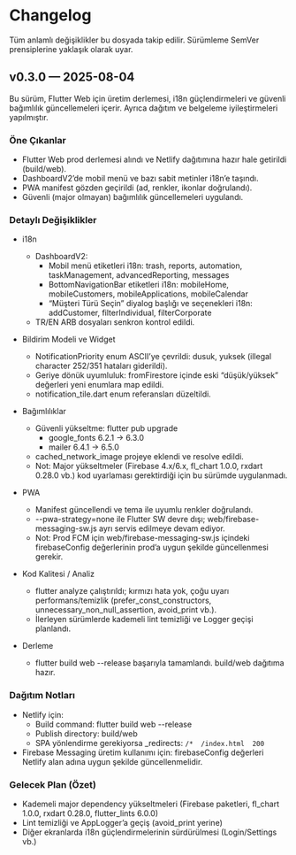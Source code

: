 # Changelog

Tüm anlamlı değişiklikler bu dosyada takip edilir. Sürümleme SemVer prensiplerine yaklaşık olarak uyar.

## v0.3.0 — 2025-08-04

Bu sürüm, Flutter Web için üretim derlemesi, i18n güçlendirmeleri ve güvenli bağımlılık güncellemeleri içerir. Ayrıca dağıtım ve belgeleme iyileştirmeleri yapılmıştır.

### Öne Çıkanlar
- Flutter Web prod derlemesi alındı ve Netlify dağıtımına hazır hale getirildi (build/web).
- DashboardV2’de mobil menü ve bazı sabit metinler i18n’e taşındı.
- PWA manifest gözden geçirildi (ad, renkler, ikonlar doğrulandı).
- Güvenli (major olmayan) bağımlılık güncellemeleri uygulandı.

### Detaylı Değişiklikler
- i18n
  - DashboardV2:
    - Mobil menü etiketleri i18n: trash, reports, automation, taskManagement, advancedReporting, messages
    - BottomNavigationBar etiketleri i18n: mobileHome, mobileCustomers, mobileApplications, mobileCalendar
    - “Müşteri Türü Seçin” diyalog başlığı ve seçenekleri i18n: addCustomer, filterIndividual, filterCorporate
  - TR/EN ARB dosyaları senkron kontrol edildi.

- Bildirim Modeli ve Widget
  - NotificationPriority enum ASCII’ye çevrildi: dusuk, yuksek (illegal character 252/351 hataları giderildi).
  - Geriye dönük uyumluluk: fromFirestore içinde eski “düşük/yüksek” değerleri yeni enumlara map edildi.
  - notification_tile.dart enum referansları düzeltildi.

- Bağımlılıklar
  - Güvenli yükseltme: flutter pub upgrade
    - google_fonts 6.2.1 → 6.3.0
    - mailer 6.4.1 → 6.5.0
  - cached_network_image projeye eklendi ve resolve edildi.
  - Not: Major yükseltmeler (Firebase 4.x/6.x, fl_chart 1.0.0, rxdart 0.28.0 vb.) kod uyarlaması gerektirdiği için bu sürümde uygulanmadı.

- PWA
  - Manifest güncellendi ve tema ile uyumlu renkler doğrulandı.
  - --pwa-strategy=none ile Flutter SW devre dışı; web/firebase-messaging-sw.js ayrı servis edilmeye devam ediyor.
  - Not: Prod FCM için web/firebase-messaging-sw.js içindeki firebaseConfig değerlerinin prod’a uygun şekilde güncellenmesi gerekir.

- Kod Kalitesi / Analiz
  - flutter analyze çalıştırıldı; kırmızı hata yok, çoğu uyarı performans/temizlik (prefer_const_constructors, unnecessary_non_null_assertion, avoid_print vb.).
  - İlerleyen sürümlerde kademeli lint temizliği ve Logger geçişi planlandı.

- Derleme
  - flutter build web --release başarıyla tamamlandı. build/web dağıtıma hazır.

### Dağıtım Notları
- Netlify için:
  - Build command: flutter build web --release
  - Publish directory: build/web
  - SPA yönlendirme gerekiyorsa _redirects: `/*  /index.html  200`
- Firebase Messaging üretim kullanımı için: firebaseConfig değerleri Netlify alan adına uygun şekilde güncellenmelidir.

### Gelecek Plan (Özet)
- Kademeli major dependency yükseltmeleri (Firebase paketleri, fl_chart 1.0.0, rxdart 0.28.0, flutter_lints 6.0.0)
- Lint temizliği ve AppLogger’a geçiş (avoid_print yerine)
- Diğer ekranlarda i18n güçlendirmelerinin sürdürülmesi (Login/Settings vb.)
